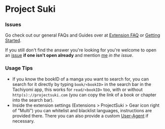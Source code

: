 # Project Suki

### Issues

Go check out our general FAQs and Guides over at
[Extension FAQ](https://tachiyomi.org/help/faq/#extensions) or
[Getting Started](https://tachiyomi.org/help/guides/getting-started/#installation).

If you still don't find the answer you're looking for you're welcome to open an
[issue](https://github.com/tachiyomiorg/tachiyomi-extensions/issues)
**if one isn't open already** and mention [me](https://github.com/npgx/) *in the issue*.

### Usage Tips

- If you know the bookID of a manga you want to search for, you can search for it directly by typing
  `book/<bookID>` in the search bar in the Tachiyomi app, this works for `read/<bookID>` too, with
  or without `http(s)://projectsuki.com`
  (you can copy the link of a book or chapter into the search bar).
- Inside the extension settings (Extensions > ProjectSuki > Gear icon right of "Multi") you can
  whitelist and blacklist languages, instructions are provided there.
  There you can also provide a custom
  [User-Agent](https://developer.mozilla.org/en-US/docs/Web/HTTP/Headers/User-Agent) if necessary.
